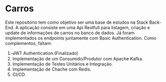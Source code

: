 # Carros
Este repositório tem como objetivo ser uma base de estudos na Stack Back-End. 
A aplicação consiste em uma Api Restfull para listagem, criação e update de informações de carros no banco de dados.
Já foram implementados os endpoints juntamente com Basic Authentication.
Como complementos, faltam:
1.  ̶JWT Authentication.(Finalizado)
2. Implementação de um Consumido/Produtor com Apache Kafka.
3. Implementação de Testes Unitários e Integração.
4. Implementação de Chache com Redis.
5. CI/CD.
